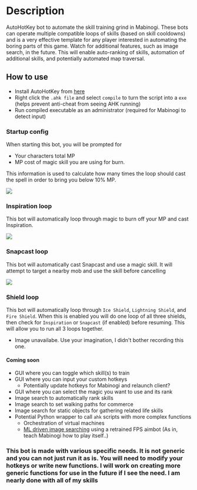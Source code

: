 # Description
AutoHotKey bot to automate the skill training grind in Mabinogi. These bots can operate multiple compatible loops of skills (based on skill cooldowns) and is a very effective template for any player interested in automating the boring parts of this game. Watch for additional features, such as image search, in the future. This will enable auto-ranking of skills, automation of additional skills, and potentially automated map traversal. 

## How to use
- Install AutoHotKey from [here](https://www.autohotkey.com)
- Right click the `.ahk file` and select `compile` to turn the script into a `exe` (helps prevent anti-cheat from seeing AHK running)
- Run compiled executable as an administrator (required for Mabinogi to detect input)

### Startup config
When starting this bot, you will be prompted for
- Your characters total MP
- MP cost of magic skill you are using for burn. 

This information is used to calculate how many times the loop should cast the spell in order to bring you below 10% MP.

![](./images/startup.gif)

### Inspiration loop
This bot will automatically loop through magic to burn off your MP and cast Inspiration.

![](./images/inspiration.gif)

### Snapcast loop
This bot will automatically cast Snapcast and use a magic skill. It will attempt to target a nearby mob and use the skill before cancelling

![](./images/snapcast.gif)

### Shield loop
This bot will automatically loop through `Ice Shield`, `Lightning Shield`, and `Fire Shield`. When this is enabled you will do one loop of all three shields, then check for `Inspiration` or `Snapcast` (if enabled) before resuming. This will allow you to run all 3 loops together.

- Image unavailabe. Use your imagination, I didn't bother recording this one.

#### Coming soon
- GUI where you can toggle which skill(s) to train
- GUI where you can input your custom hotkeys
  - Potentially update hotkeys for Mabinogi and relaunch client?
- GUI where you can select the magic you want to use and its rank
- Image search to automatically rank skills
- Image search to set walking paths for commerce
- Image search for static objects for gathering related life skills
- Potential Python wrapper to call `ahk` scripts with more complex functions
  - Orchestration of virtual machines
  - [ML driven image searching](https://github.com/Vijayabhaskar96/CSAimBot) using a retrained FPS aimbot (As in, teach Mabinogi how to play itself..)


### This bot is made with various specific needs. It is not generic and you can not just run it as is. You will need to modify your hotkeys or write new functions. I will work on creating more generic functions for use in the future if I see the need. I am nearly done with all of my skills
